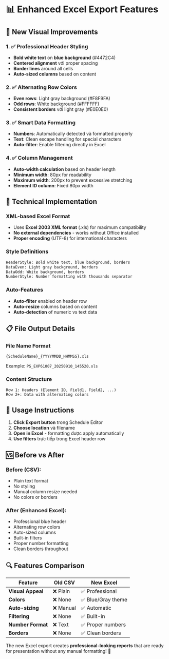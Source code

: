 # 📊 Enhanced Excel Export Features

## 🎨 **New Visual Improvements**

### 1. ✅ **Professional Header Styling**
- **Bold white text** on **blue background** (#4472C4)
- **Centered alignment** với proper spacing
- **Border lines** around all cells
- **Auto-sized columns** based on content

### 2. ✅ **Alternating Row Colors**
- **Even rows**: Light gray background (#F8F9FA)
- **Odd rows**: White background (#FFFFFF)
- **Consistent borders** với light gray (#E0E0E0)

### 3. ✅ **Smart Data Formatting**
- **Numbers**: Automatically detected và formatted properly
- **Text**: Clean escape handling for special characters
- **Auto-filter**: Enable filtering directly in Excel

### 4. ✅ **Column Management**
- **Auto-width calculation** based on header length
- **Minimum width**: 80px for readability
- **Maximum width**: 200px to prevent excessive stretching
- **Element ID column**: Fixed 80px width

## 🔧 **Technical Implementation**

### **XML-based Excel Format**
- Uses **Excel 2003 XML format** (.xls) for maximum compatibility
- **No external dependencies** - works without Office installed
- **Proper encoding** (UTF-8) for international characters

### **Style Definitions**
```xml
HeaderStyle: Bold white text, blue background, borders
DataEven: Light gray background, borders
DataOdd: White background, borders
NumberStyle: Number formatting with thousands separator
```

### **Auto-Features**
- **Auto-filter** enabled on header row
- **Auto-resize** columns based on content
- **Auto-detection** of numeric vs text data

## 📋 **File Output Details**

### **File Name Format**
```
{ScheduleName}_{YYYYMMDD_HHMMSS}.xls
```
Example: `PS_EXP61007_20250910_145520.xls`

### **Content Structure**
```
Row 1: Headers (Element ID, Field1, Field2, ...)
Row 2+: Data with alternating colors
```

## 🎯 **Usage Instructions**

1. **Click Export button** trong Schedule Editor
2. **Choose location** và filename
3. **Open in Excel** - formatting được apply automatically
4. **Use filters** trực tiếp trong Excel header row

## 🆚 **Before vs After**

### **Before (CSV):**
- Plain text format
- No styling
- Manual column resize needed
- No colors or borders

### **After (Enhanced Excel):**
- Professional blue header
- Alternating row colors
- Auto-sized columns
- Built-in filters
- Proper number formatting
- Clean borders throughout

## 🔍 **Features Comparison**

| Feature | Old CSV | New Excel |
|---------|---------|-----------|
| **Visual Appeal** | ❌ Plain | ✅ Professional |
| **Colors** | ❌ None | ✅ Blue/Gray theme |
| **Auto-sizing** | ❌ Manual | ✅ Automatic |
| **Filtering** | ❌ None | ✅ Built-in |
| **Number Format** | ❌ Text | ✅ Proper numbers |
| **Borders** | ❌ None | ✅ Clean borders |

The new Excel export creates **professional-looking reports** that are ready for presentation without any manual formatting! 🚀
